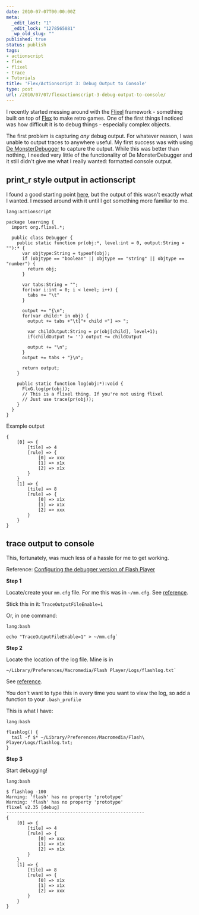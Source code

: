 ```yaml
---
date: 2010-07-07T00:00:00Z
meta:
  _edit_last: "1"
  _edit_lock: "1278565881"
  _wp_old_slug: ""
published: true
status: publish
tags:
- actionscript
- flex
- flixel
- trace
- Tutorials
title: 'Flex/Actionscript 3: Debug Output to Console'
type: post
url: /2010/07/07/flexactionscript-3-debug-output-to-console/
---
```


I recently started messing around with the [Flixel][] framework - something built on top of [Flex][] to make retro games. One of the first things I noticed was how difficult it is to debug things - especially complex objects. 

[Flixel]: http://flixel.org/
[FLex]: http://www.adobe.com/products/flex/

The first problem is capturing _any_ debug output. For whatever reason, I was unable to output traces to anywhere useful.
My first success was with using [De MonsterDebugger][] to capture the output. While this was better than nothing, I needed very little of the functionality of De MonsterDebugger and it still didn't give me what I really wanted: formatted console output.

[De MonsterDebugger]: http://demonsterdebugger.com/

print_r style output in actionscript
-----------------------------

I found a good starting point [here][base86], but the output of this wasn't exactly what I wanted. I messed around with it until I got something more familiar to me.

[base86]: http://dev.base86.com/solo/47/actionscript_3_equivalent_of_phps_printr.html

    lang:actionscript

    package learning {
      import org.flixel.*;

      public class Debugger {
        public static function pr(obj:*, level:int = 0, output:String = ""):* {
          var objtype:String = typeof(obj);
          if (objtype == "boolean" || objtype == "string" || objtype == "number") {
            return obj;
          }

          var tabs:String = "";
          for(var i:int = 0; i < level; i++) { 
            tabs += "\t"
          }

          output += "{\n";
          for(var child:* in obj) {
            output += tabs +"\t["+ child +"] => ";

            var childOutput:String = pr(obj[child], level+1);
            if(childOutput != '') output += childOutput

            output += "\n";
          }
          output += tabs + "}\n";

          return output;
        }

        public static function log(obj:*):void {
          FlxG.log(pr(obj));
          // This is a flixel thing. If you're not using flixel
          // Just use trace(pr(obj));
        }
      }
    }

Example output

    {
    	[0] => {
    		[tile] => 4
    		[rule] => {
    			[0] => xxx
    			[1] => x1x
    			[2] => x1x
    		}
    	}
    	[1] => {
    		[tile] => 8
    		[rule] => {
    			[0] => x1x
    			[1] => x1x
    			[2] => xxx
    		}
    	}
    }

trace output to console
--------------------

This, fortunately, was much less of a hassle for me to get working.

Reference: [Configuring the debugger version of Flash Player][Flex 3 Reference]

**Step 1**

Locate/create your `mm.cfg` file. For me this was in `~/mm.cfg`. See [reference][Flex 3 Reference].

Stick this in it: `TraceOutputFileEnable=1`

Or, in one command:

    lang:bash

    echo "TraceOutputFileEnable=1" > ~/mm.cfg`

**Step 2**

Locate the location of the log file. Mine is in

    ~/Library/Preferences/Macromedia/Flash Player/Logs/flashlog.txt`

See [reference][Flex 3 Reference].

You don't want to type this in every time you want to view the log, so add a function to your `.bash_profile`

This is what I have:

    lang:bash

    flashlog() {
      tail -f $* ~/Library/Preferences/Macromedia/Flash\ Player/Logs/flashlog.txt; 
    }

[Flex 3 Reference]: http://livedocs.adobe.com/flex/3/html/help.html?content=logging_04.html

**Step 3**

Start debugging!

    lang:bash

    $ flashlog -100
    Warning: 'flash' has no property 'prototype'
    Warning: 'flash' has no property 'prototype'
    flixel v2.35 [debug]
    ----------------------------------------------------
    {
    	[0] => {
    		[tile] => 4
    		[rule] => {
    			[0] => xxx
    			[1] => x1x
    			[2] => x1x
    		}
    	}
    	[1] => {
    		[tile] => 8
    		[rule] => {
    			[0] => x1x
    			[1] => x1x
    			[2] => xxx
    		}
    	}
    }
